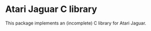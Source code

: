 Atari Jaguar C library
======================

This package implements an (incomplete) C library for Atari Jaguar.

